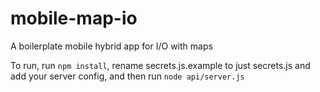 # mobile-map-io
A boilerplate mobile hybrid app for I/O with maps

To run, run ```npm install```, rename secrets.js.example to just secrets.js and add your server config, and then run ```node api/server.js```
